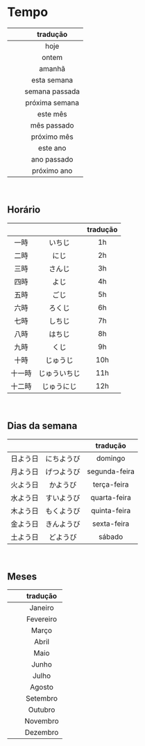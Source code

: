 # Tempo

|   |   | tradução |
|:---:|:---:|:---:|
|  |  | hoje |
|  |  | ontem |
|  |  | amanhã |
|  |  | esta semana |
|  |  | semana passada |
|  |  | próxima semana |
|  |  | este mês |
|  |  | mês passado |
|  |  | próximo mês |
|  |  | este ano |
|  |  | ano passado |
|  |  | próximo ano |

<br>


## Horário

|   |   | tradução |
|:---:|:---:|:---:|
| 一時 | いちじ | 1h |
| 二時 | にじ | 2h |
| 三時 | さんじ | 3h |
| 四時 | よじ | 4h |
| 五時 | ごじ | 5h |
| 六時 | ろくじ | 6h |
| 七時 | しちじ | 7h |
| 八時 | はちじ | 8h |
| 九時 | くじ | 9h |
| 十時 | じゅうじ | 10h |
| 十一時 | じゅういちじ | 11h |
| 十二時 | じゅうにじ | 12h |

<br>


## Dias da semana

|   |   | tradução |
|:---:|:---:|:---:|
| 日よう日 | にちようび | domingo |
| 月よう日 | げつようび | segunda-feira |
| 火よう日 | かようび | terça-feira |
| 水よう日 | すいようび | quarta-feira |
| 木よう日 | もくようび | quinta-feira |
| 金よう日 | きんようび | sexta-feira |
| 土よう日 | どようび | sábado |

<br>


## Meses
|   |   | tradução |
|:---:|:---:|:---:|
|  |  | Janeiro |
|  |  | Fevereiro |
|  |  | Março |
|  |  | Abril |
|  |  | Maio |
|  |  | Junho |
|  |  | Julho |
|  |  | Agosto |
|  |  | Setembro |
|  |  | Outubro |
|  |  | Novembro |
|  |  | Dezembro |